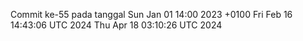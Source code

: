 Commit ke-55 pada tanggal Sun Jan 01 14:00 2023 +0100
Fri Feb 16 14:43:06 UTC 2024
Thu Apr 18 03:10:26 UTC 2024
